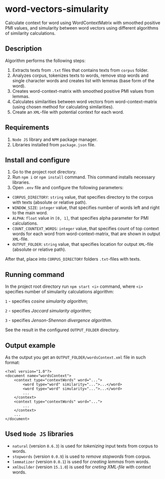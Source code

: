 # word-vectors-simularity
Calculate context for word using WordContextMatrix with smoothed positive PMI values, and simularity between word vectors using different algorithms of similarity calculations.

## Description
Algorithm performs the following steps:
1. Extracts texts from `.txt` files that contains texts from `corpus` folder.
2. Analyzes corpus, tokenizes texts to words, remove stop words and single character words and creates list with lemmas (base form of the word).
3. Creates word-context-matrix with smoothed positive PMI values from lemmas.
4. Calculates similarities between word vectors from word-context-matrix (using chosen method for calculating similarities).
5. Create an `XML`-file with potential context for each word.

## Requirements
1. `Node JS` library and `NPM` package manager.
2. Libraries installed from `package.json` file.

## Install and configure
1. Go to the project root directory.
2. Run `npm i` or `npm install` command. This command installs necessary libraries.
3. Open `.env` file and configure the following parameters:
- `CORPUS_DIRECTORY`: `string` value, that specifies directory to the corpus with texts
(absolute or relative path).
- `WINDOW_SIZE`: `integer` value, that specifies number of words left and right to the main word.
- `ALPHA`: `float` value in `[0, 1]`, that specifies alpha parameter for PMI calculations.
- `COUNT_COUNTEXT_WORDS`: `integer` value, that specifies count of top context words for each word
from word-context-matrix, that are shown in output `XML`-file.
- `OUTPUT_FOLDER`: `string` value, that specifies location for output `XML`-file 
(absolute or relative path).

After that, place into `CORPUS_DIRECTORY` folders `.txt`-files with texts.

## Running command
In the project root directory run `npm start <i>` command, where `<i>` specifies number of simularity calculations algorithm:

`1` - specifies _cosine simularity algorithm_;

`2` - specifies _Jaccard simularity algorithm_;

`3` - specifies _Jenson-Shennon divergence algorithm_. 

See the result in the configured `OUTPUT_FOLDER` directory.

## Output example
As the output you get an `OUTPUT_FOLDER/wordsContext.xml` file in such format:

    <?xml version="1.0"?>
    <document name="wordsContext">
        <context type="contextWords" word="...">
            <word type="word" similarity="...">...</word>
            <word type="word" simularity="...">...</word>
            ...
        </context>
        <context type="contextWords" word="...">
            ...
        </context>
        ...
    </document>

## Used `Node JS` libraries
- `natural` (version `0.6.3`) is used for _tokenizing_ input texts from corpus to words.
- `stopwords` (version `0.0.9`) is used to _remove stopwords_ from corpus.
- `lemmatizer` (version `0.0.1`) is used for _creating lemmas_ from words.
- `xmlbuilder` (version `15.1.0`) is used for _creting XML-file_ with context words.

